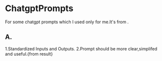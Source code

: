 # ChatgptPrompts
For some chatgpt prompts which I used  only for me.It's from <ChatGPT Prompt Engineering for Developers>. 


## A.
1.Standardized Inputs and Outputs.
2.Prompt should be more clear,simplifed and useful.{from result}


